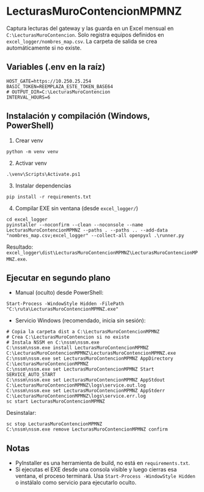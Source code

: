 # LecturasMuroContencionMPMNZ

Captura lecturas del gateway y las guarda en un Excel mensual en `C:\LecturasMuroContencion`. Solo registra equipos definidos en `excel_logger/nombres_map.csv`. La carpeta de salida se crea automáticamente si no existe.

## Variables (.env en la raíz)
```
HOST_GATE=https://10.250.25.254
BASIC_TOKEN=REEMPLAZA_ESTE_TOKEN_BASE64
# OUTPUT_DIR=C:\LecturasMuroContencion
INTERVAL_HOURS=6
```

## Instalación y compilación (Windows, PowerShell)
1) Crear venv
```
python -m venv venv
```
2) Activar venv
```
.\venv\Scripts\Activate.ps1
```
3) Instalar dependencias
```
pip install -r requirements.txt
```
4) Compilar EXE sin ventana (desde `excel_logger/`)
```
cd excel_logger
pyinstaller --noconfirm --clean --noconsole --name LecturasMuroContencionMPMNZ --paths . --paths .. --add-data "nombres_map.csv;excel_logger" --collect-all openpyxl .\runner.py
```
Resultado: `excel_logger\dist\LecturasMuroContencionMPMNZ\LecturasMuroContencionMPMNZ.exe`.

## Ejecutar en segundo plano
- Manual (oculto) desde PowerShell:
```
Start-Process -WindowStyle Hidden -FilePath "C:\ruta\LecturasMuroContencionMPMNZ.exe"
```
- Servicio Windows (recomendado, inicia sin sesión):
```
# Copia la carpeta dist a C:\LecturasMuroContencionMPMNZ
# Crea C:\LecturasMuroContencion si no existe
# Instala NSSM en C:\nssm\nssm.exe
C:\nssm\nssm.exe install LecturasMuroContencionMPMNZ C:\LecturasMuroContencionMPMNZ\LecturasMuroContencionMPMNZ.exe
C:\nssm\nssm.exe set LecturasMuroContencionMPMNZ AppDirectory C:\LecturasMuroContencionMPMNZ
C:\nssm\nssm.exe set LecturasMuroContencionMPMNZ Start SERVICE_AUTO_START
C:\nssm\nssm.exe set LecturasMuroContencionMPMNZ AppStdout C:\LecturasMuroContencionMPMNZ\logs\service.out.log
C:\nssm\nssm.exe set LecturasMuroContencionMPMNZ AppStderr C:\LecturasMuroContencionMPMNZ\logs\service.err.log
sc start LecturasMuroContencionMPMNZ
```
Desinstalar:
```
sc stop LecturasMuroContencionMPMNZ
C:\nssm\nssm.exe remove LecturasMuroContencionMPMNZ confirm
```

## Notas
- PyInstaller es una herramienta de build, no está en `requirements.txt`.
- Si ejecutas el EXE desde una consola visible y luego cierras esa ventana, el proceso terminará. Usa `Start-Process -WindowStyle Hidden` o instálalo como servicio para ejecutarlo oculto.

